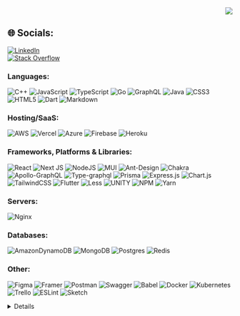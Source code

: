 <div align="end">
    <img src="https://visitcount.itsvg.in/api?id=salman-codewar&icon=4&color=12" />
</div>

 ## 🌐 Socials:

[![LinkedIn](https://img.shields.io/badge/LinkedIn-24262B?logo=linkedin)](https://linkedin.com/in/https://linkedin.com/in/salman-naseem) 
<br/>
[![Stack Overflow](https://img.shields.io/badge/-Stackoverflow-24262B?logo=stack-overflow)](https://stackoverflow.com/users/7507520) 

### Languages:

![C++](https://img.shields.io/badge/c%2B%2B-black?style=for-the-badge&logo=c%2B%2B&logoColor=blue)
![JavaScript](https://img.shields.io/badge/javascript-black?style=for-the-badge&logo=javascript)
![TypeScript](https://img.shields.io/badge/typescript-black?style=for-the-badge&logo=typescript)
![Go](https://img.shields.io/badge/go-black?style=for-the-badge&logo=go)
![GraphQL](https://img.shields.io/badge/-GraphQL-black?style=for-the-badge&logo=graphql)
![Java](https://img.shields.io/badge/java-black?style=for-the-badge&logo=java)
![CSS3](https://img.shields.io/badge/css3-black?style=for-the-badge&logo=css3)
![HTML5](https://img.shields.io/badge/html5-black?style=for-the-badge&logo=html5)
![Dart](https://img.shields.io/badge/dart-black?style=for-the-badge&logo=dart)
![Markdown](https://img.shields.io/badge/markdown-black?style=for-the-badge&logo=markdown)

### Hosting/SaaS:

 ![AWS](https://img.shields.io/badge/AWS-black?style=for-the-badge&logo=amazon-aws)
 ![Vercel](https://img.shields.io/badge/vercel-black?style=for-the-badge&logo=vercel)
 ![Azure](https://img.shields.io/badge/azure-black?style=for-the-badge&logo=azure-devops)
 ![Firebase](https://img.shields.io/badge/firebase-black?style=for-the-badge&logo=firebase)
 ![Heroku](https://img.shields.io/badge/heroku-black?style=for-the-badge&logo=heroku)

### Frameworks, Platforms & Libraries:

  ![React](https://img.shields.io/badge/react-black?style=for-the-badge&logo=react&logoColor=%2361DAFB)
  ![Next JS](https://img.shields.io/badge/Next-black?style=for-the-badge&logo=next.js)
  ![NodeJS](https://img.shields.io/badge/node.js-black?style=for-the-badge&logo=node.js)
  ![MUI](https://img.shields.io/badge/MUI-black?style=for-the-badge&logo=material-ui)
  ![Ant-Design](https://img.shields.io/badge/-AntDesign-black?style=for-the-badge&logo=ant-design)
  ![Chakra](https://img.shields.io/badge/chakra-black?style=for-the-badge&logo=chakraui)
  ![Apollo-GraphQL](https://img.shields.io/badge/-ApolloGraphQL-black?style=for-the-badge&logo=apollo-graphql)
  ![Type-graphql](https://img.shields.io/badge/-TypeGraphQL-black?style=for-the-badge)
  ![Prisma](https://img.shields.io/badge/prisma-black?style=for-the-badge&logo=prisma)
  ![Express.js](https://img.shields.io/badge/express.js-black?style=for-the-badge&logo=express&logoColor=%2361DAFB)
  ![Chart.js](https://img.shields.io/badge/chart.js-black?style=for-the-badge&logo=chart.js)
  ![TailwindCSS](https://img.shields.io/badge/tailwindcss-black?style=for-the-badge&logo=tailwind-css)
  ![Flutter](https://img.shields.io/badge/Flutter-black?style=for-the-badge&logo=Flutter)
  ![Less](https://img.shields.io/badge/less-black?style=for-the-badge&logo=less)
  ![UNITY](https://img.shields.io/badge/Unity-black?style=for-the-badge&logo=unity)
  ![NPM](https://img.shields.io/badge/NPM-black?style=for-the-badge&logo=npm)
  ![Yarn](https://img.shields.io/badge/yarn-black?style=for-the-badge&logo=yarn)

### Servers:

  ![Nginx](https://img.shields.io/badge/nginx-black?style=for-the-badge&logo=nginx)
  
### Databases:

  ![AmazonDynamoDB](https://img.shields.io/badge/Amazon%20DynamoDB-black?style=for-the-badge&logo=Amazon%20DynamoDB)
  ![MongoDB](https://img.shields.io/badge/MongoDB-black?style=for-the-badge&logo=mongodb)
  ![Postgres](https://img.shields.io/badge/postgres-black?style=for-the-badge&logo=postgresql)
  ![Redis](https://img.shields.io/badge/redis-black?style=for-the-badge&logo=redis)
  
### Other:

  ![Figma](https://img.shields.io/badge/figma-black?style=for-the-badge&logo=figma&logoColor=blue)
  ![Framer](https://img.shields.io/badge/Framer-black?style=for-the-badge&logo=framer&logoColor=blue)
  ![Postman](https://img.shields.io/badge/Postman-black?style=for-the-badge&logo=postman)
  ![Swagger](https://img.shields.io/badge/-Swagger-black?style=for-the-badge&logo=swagger)
  ![Babel](https://img.shields.io/badge/Babel-black?style=for-the-badge&logo=babel)
  ![Docker](https://img.shields.io/badge/docker-black?style=for-the-badge&logo=docker)
  ![Kubernetes](https://img.shields.io/badge/kubernetes-black?style=for-the-badge&logo=kubernetes)
  ![Trello](https://img.shields.io/badge/Trello-black?style=for-the-badge&logo=Trello)
  ![ESLint](https://img.shields.io/badge/ESLint-black?style=for-the-badge&logo=eslint)
  ![Sketch](https://img.shields.io/badge/Sketch-black?style=for-the-badge&logo=sketch)

<details>
  <h3>📊 GitHub Stats:</h3><br/>
  <div align="center">
     <img align="center" src="https://github-readme-streak-stats.herokuapp.com/?user=salman-codewar&theme=onedark&hide_border=true" />
  </div>
  <br/>
  <br/>
  <div align="center">
    <img src="https://github-readme-stats.vercel.app/api?username=salman-codewar&theme=onedark&hide_border=true&include_all_commits=true&count_private=true" />
  </div>
  <br/>
  <br/>
  <div align="center">
     <img src="https://github-readme-stats.vercel.app/api/top-langs/?username=salman-codewar&theme=onedark&hide_border=true&include_all_commits=true&count_private=true&layout=compact" />
  </div>
</details>



